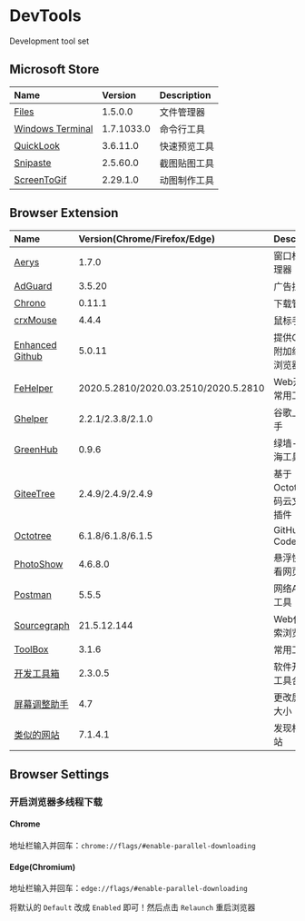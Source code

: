 # DevTools

Development tool set

## Microsoft Store

| Name                                                                       | Version    | Description  |
| :------------------------------------------------------------------------- | :--------- | :----------- |
| [Files](https://www.microsoft.com/store/productId/9NGHP3DX8HDX)            | 1.5.0.0    | 文件管理器   |
| [Windows Terminal](https://www.microsoft.com/store/productId/9N0DX20HK701) | 1.7.1033.0 | 命令行工具   |
| [QuickLook](https://www.microsoft.com/store/productId/9NV4BS3L1H4S)        | 3.6.11.0   | 快速预览工具 |
| [Snipaste](https://www.microsoft.com/store/productId/9P1WXPKB68KX)         | 2.5.60.0   | 截图贴图工具 |
| [ScreenToGif](https://www.microsoft.com/store/productId/9N3SQK8PDS8G)      | 2.29.1.0   | 动图制作工具 |

## Browser Extension

| Name                                                                         | Version(Chrome/Firefox/Edge)         | Description                    |
| :--------------------------------------------------------------------------- | :----------------------------------- | :----------------------------- |
| [Aerys](http://#/)                                                           | 1.7.0                                | 窗口标签管理器                 |
| [AdGuard](https://adguard.com/zh_cn/adguard-browser-extension/overview.html) | 3.5.20                               | 广告拦截器                     |
| [Chrono](https://www.chronodownloader.net/)                                  | 0.11.1                               | 下载管理器                     |
| [crxMouse](https://crxmouse.com/zh-hans/)                                    | 4.4.4                                | 鼠标手势                       |
| [Enhanced Github](https://varunmalhotra.xyz/enhanced-github/)                | 5.0.11                               | 提供GitHub附加组件的浏览器扩展 |
| [FeHelper](https://www.baidufe.com/fehelper)                                 | 2020.5.2810/2020.03.2510/2020.5.2810 | Web开发者常用工具集            |
| [Ghelper](https://ghelper.xyz/)                                              | 2.2.1/2.3.8/2.1.0                    | 谷歌上网助手                   |
| [GreenHub](https://github.com/pablocc1979/Green-Hub-Proxy/)                  | 0.9.6                                | 绿墙-网络出海工具              |
| [GiteeTree](https://gitee.com/oschina/GitCodeTree)                           | 2.4.9/2.4.9/2.4.9                    | 基于Octotree的码云文件树插件   |
| [Octotree](https://www.octotree.io/)                                         | 6.1.8/6.1.8/6.1.5                    | GitHub Code Tree               |
| [PhotoShow](https://github.com/Mr-VincentW/PhotoShow)                        | 4.6.8.0                              | 悬浮快速查看网页原图           |
| [Postman](https://www.postman.com/downloads/)                                | 5.5.5                                | 网络API测试工具                |
| [Sourcegraph](https://sourcegraph.com/)                                      | 21.5.12.144                          | Web代码搜索浏览工具            |
| [ToolBox](http://chenapp.com/chrome/developtools)                            | 3.1.6                                | 常用工具                       |
| [开发工具箱](https://www.box3.cn/)                                           | 2.3.0.5                              | 软件开发小工具合集             |
| [屏幕调整助手](http://#/)                                                    | 4.7                                  | 更改屏幕的大小                 |
| [类似的网站](https://www.similarsites.com/)                                  | 7.1.4.1                              | 发现相关网站                   |

## Browser Settings

### 开启浏览器多线程下载

#### Chrome

地址栏输入并回车：`chrome://flags/#enable-parallel-downloading`

#### Edge(Chromium)

地址栏输入并回车：`edge://flags/#enable-parallel-downloading`

将默认的 `Default` 改成 `Enabled` 即可！然后点击 `Relaunch` 重启浏览器
